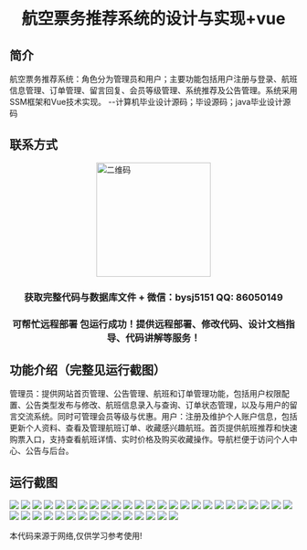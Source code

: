<p><h1 align="center">航空票务推荐系统的设计与实现+vue</h1></p>

## 简介
航空票务推荐系统：角色分为管理员和用户；主要功能包括用户注册与登录、航班信息管理、订单管理、留言回复、会员等级管理、系统推荐及公告管理。系统采用SSM框架和Vue技术实现。    --计算机毕业设计源码；毕设源码；java毕业设计源码


## 联系方式
<img src="https://bs-1329754181.cos.ap-shanghai.myqcloud.com/wx.jpg" alt="二维码" style="display: block; margin: 0 auto;" width="200px">
<p><h3 align="center">获取完整代码与数据库文件 + 微信：bysj5151 QQ: 86050149</h3></p>
<p><h3 align="center">可帮忙远程部署 包运行成功！提供远程部署、修改代码、设计文档指导、代码讲解等服务！</h3></p>

## 功能介绍（完整见运行截图）
管理员：提供网站首页管理、公告管理、航班和订单管理功能，包括用户权限配置、公告类型发布与修改、航班信息录入与查询、订单状态管理，以及与用户的留言交流系统。同时可管理会员等级与优惠。用户：注册及维护个人账户信息，包括更新个人资料、查看及管理航班订单、收藏感兴趣航班。首页提供航班推荐和快速购票入口，支持查看航班详情、实时价格及购买收藏操作。导航栏便于访问个人中心、公告与后台。


## 运行截图
![](https://bs-1329754181.cos.ap-shanghai.myqcloud.com/ssm/AirTicketingRecommendationSystem/img/001.jpg)
![](https://bs-1329754181.cos.ap-shanghai.myqcloud.com/ssm/AirTicketingRecommendationSystem/img/002.jpg)
![](https://bs-1329754181.cos.ap-shanghai.myqcloud.com/ssm/AirTicketingRecommendationSystem/img/003.jpg)
![](https://bs-1329754181.cos.ap-shanghai.myqcloud.com/ssm/AirTicketingRecommendationSystem/img/004.jpg)
![](https://bs-1329754181.cos.ap-shanghai.myqcloud.com/ssm/AirTicketingRecommendationSystem/img/005.jpg)
![](https://bs-1329754181.cos.ap-shanghai.myqcloud.com/ssm/AirTicketingRecommendationSystem/img/006.jpg)
![](https://bs-1329754181.cos.ap-shanghai.myqcloud.com/ssm/AirTicketingRecommendationSystem/img/007.jpg)
![](https://bs-1329754181.cos.ap-shanghai.myqcloud.com/ssm/AirTicketingRecommendationSystem/img/008.jpg)
![](https://bs-1329754181.cos.ap-shanghai.myqcloud.com/ssm/AirTicketingRecommendationSystem/img/009.jpg)
![](https://bs-1329754181.cos.ap-shanghai.myqcloud.com/ssm/AirTicketingRecommendationSystem/img/010.jpg)
![](https://bs-1329754181.cos.ap-shanghai.myqcloud.com/ssm/AirTicketingRecommendationSystem/img/011.jpg)
![](https://bs-1329754181.cos.ap-shanghai.myqcloud.com/ssm/AirTicketingRecommendationSystem/img/012.jpg)
![](https://bs-1329754181.cos.ap-shanghai.myqcloud.com/ssm/AirTicketingRecommendationSystem/img/013.jpg)
![](https://bs-1329754181.cos.ap-shanghai.myqcloud.com/ssm/AirTicketingRecommendationSystem/img/014.jpg)
![](https://bs-1329754181.cos.ap-shanghai.myqcloud.com/ssm/AirTicketingRecommendationSystem/img/015.jpg)
![](https://bs-1329754181.cos.ap-shanghai.myqcloud.com/ssm/AirTicketingRecommendationSystem/img/016.jpg)
![](https://bs-1329754181.cos.ap-shanghai.myqcloud.com/ssm/AirTicketingRecommendationSystem/img/017.jpg)
![](https://bs-1329754181.cos.ap-shanghai.myqcloud.com/ssm/AirTicketingRecommendationSystem/img/018.jpg)
![](https://bs-1329754181.cos.ap-shanghai.myqcloud.com/ssm/AirTicketingRecommendationSystem/img/019.jpg)
![](https://bs-1329754181.cos.ap-shanghai.myqcloud.com/ssm/AirTicketingRecommendationSystem/img/020.jpg)
![](https://bs-1329754181.cos.ap-shanghai.myqcloud.com/ssm/AirTicketingRecommendationSystem/img/021.jpg)
![](https://bs-1329754181.cos.ap-shanghai.myqcloud.com/ssm/AirTicketingRecommendationSystem/img/022.jpg)
![](https://bs-1329754181.cos.ap-shanghai.myqcloud.com/ssm/AirTicketingRecommendationSystem/img/023.jpg)
![](https://bs-1329754181.cos.ap-shanghai.myqcloud.com/ssm/AirTicketingRecommendationSystem/img/024.jpg)
![](https://bs-1329754181.cos.ap-shanghai.myqcloud.com/ssm/AirTicketingRecommendationSystem/img/025.jpg)
![](https://bs-1329754181.cos.ap-shanghai.myqcloud.com/ssm/AirTicketingRecommendationSystem/img/026.jpg)
![](https://bs-1329754181.cos.ap-shanghai.myqcloud.com/ssm/AirTicketingRecommendationSystem/img/027.jpg)
![](https://bs-1329754181.cos.ap-shanghai.myqcloud.com/ssm/AirTicketingRecommendationSystem/img/028.jpg)
![](https://bs-1329754181.cos.ap-shanghai.myqcloud.com/ssm/AirTicketingRecommendationSystem/img/029.jpg)
![](https://bs-1329754181.cos.ap-shanghai.myqcloud.com/ssm/AirTicketingRecommendationSystem/img/030.jpg)
![](https://bs-1329754181.cos.ap-shanghai.myqcloud.com/ssm/AirTicketingRecommendationSystem/img/031.jpg)
![](https://bs-1329754181.cos.ap-shanghai.myqcloud.com/ssm/AirTicketingRecommendationSystem/img/032.jpg)
![](https://bs-1329754181.cos.ap-shanghai.myqcloud.com/ssm/AirTicketingRecommendationSystem/img/033.jpg)
![](https://bs-1329754181.cos.ap-shanghai.myqcloud.com/ssm/AirTicketingRecommendationSystem/img/034.jpg)
![](https://bs-1329754181.cos.ap-shanghai.myqcloud.com/ssm/AirTicketingRecommendationSystem/img/035.jpg)
![](https://bs-1329754181.cos.ap-shanghai.myqcloud.com/ssm/AirTicketingRecommendationSystem/img/036.jpg)
![](https://bs-1329754181.cos.ap-shanghai.myqcloud.com/ssm/AirTicketingRecommendationSystem/img/037.jpg)
![](https://bs-1329754181.cos.ap-shanghai.myqcloud.com/ssm/AirTicketingRecommendationSystem/img/038.jpg)
![](https://bs-1329754181.cos.ap-shanghai.myqcloud.com/ssm/AirTicketingRecommendationSystem/img/039.jpg)
![](https://bs-1329754181.cos.ap-shanghai.myqcloud.com/ssm/AirTicketingRecommendationSystem/img/040.jpg)

<p>本代码来源于网络,仅供学习参考使用!</p>
